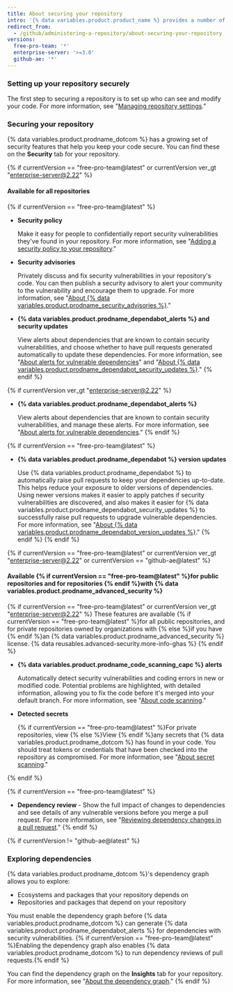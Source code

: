```yaml
---
title: About securing your repository
intro: '{% data variables.product.product_name %} provides a number of ways that you can help keep your repository secure.'
redirect_from:
  - /github/administering-a-repository/about-securing-your-repository
versions:
  free-pro-team: '*'
  enterprise-server: '>=3.0'
  github-ae: '*'
---
```


### Setting up your repository securely

The first step to securing a repository is to set up who can see and modify your code. For more information, see "[Managing repository settings](/github/administering-a-repository/managing-repository-settings)."

### Securing your repository

{% data variables.product.prodname_dotcom %} has a growing set of security features that help you keep your code secure. You can find these on the **Security** tab for your repository.

{% if currentVersion == "free-pro-team@latest" or currentVersion ver_gt "enterprise-server@2.22" %}
#### Available for all repositories

{% if currentVersion == "free-pro-team@latest" %}
- **Security policy**
  
  Make it easy for people to confidentially report security vulnerabilities they've found in your repository. For more information, see "[Adding a security policy to your repository](/github/managing-security-vulnerabilities/adding-a-security-policy-to-your-repository)."

- **Security advisories**

  Privately discuss and fix security vulnerabilities in your repository's code. You can then publish a security advisory to alert your community to the vulnerability and encourage them to upgrade. For more information, see "[About {% data variables.product.prodname_security_advisories %}](/github/managing-security-vulnerabilities/about-github-security-advisories)."

- **{% data variables.product.prodname_dependabot_alerts %} and security updates**

  View alerts about dependencies that are known to contain security vulnerabilities, and choose whether to have pull requests generated automatically to update these dependencies. For more information, see "[About alerts for vulnerable dependencies](/github/managing-security-vulnerabilities/about-alerts-for-vulnerable-dependencies)"
  and "[About {% data variables.product.prodname_dependabot_security_updates %}](/github/managing-security-vulnerabilities/about-dependabot-security-updates)."
 {% endif %}

{% if currentVersion ver_gt "enterprise-server@2.22" %}
- **{% data variables.product.prodname_dependabot_alerts %}**

  View alerts about dependencies that are known to contain security vulnerabilities, and manage these alerts. For more information, see "[About alerts for vulnerable dependencies](/github/managing-security-vulnerabilities/about-alerts-for-vulnerable-dependencies)."
  {% endif %}

{% if currentVersion == "free-pro-team@latest" %}
- **{% data variables.product.prodname_dependabot %} version updates**

  Use {% data variables.product.prodname_dependabot %} to automatically raise pull requests to keep your dependencies up-to-date. This helps reduce your exposure to older versions of dependencies. Using newer versions makes it easier to apply patches if security vulnerabilities are discovered, and also makes it easier for {% data variables.product.prodname_dependabot_security_updates %} to successfully raise pull requests to upgrade vulnerable dependencies. For more information, see "[About {% data variables.product.prodname_dependabot_version_updates %}](/github/administering-a-repository/about-dependabot-version-updates)."
  {% endif %}
  {% endif %}

{% if currentVersion == "free-pro-team@latest" or currentVersion ver_gt "enterprise-server@2.22" or currentVersion == "github-ae@latest" %}

#### Available {% if currentVersion == "free-pro-team@latest" %}for public repositories and for repositories {% endif %}with {% data variables.product.prodname_advanced_security %}

{% if currentVersion == "free-pro-team@latest" or currentVersion ver_gt "enterprise-server@2.22" %}
These features are available {% if currentVersion == "free-pro-team@latest" %}for all public repositories, and for private repositories owned by organizations with {% else %}if you have {% endif %}an {% data variables.product.prodname_advanced_security %} license. {% data reusables.advanced-security.more-info-ghas %}
  {% endif %}

- **{% data variables.product.prodname_code_scanning_capc %} alerts** 

  Automatically detect security vulnerabilities and coding errors in new or modified code. Potential problems are highlighted, with detailed information, allowing you to fix the code before it's merged into your default branch. For more information, see "[About code scanning](/github/finding-security-vulnerabilities-and-errors-in-your-code/about-code-scanning)."

- **Detected secrets**

  {% if currentVersion == "free-pro-team@latest" %}For private repositories, view {% else %}View {% endif %}any secrets that {% data variables.product.prodname_dotcom %} has found in your code. You should treat tokens or credentials that have been checked into the repository as compromised. For more information, see "[About secret scanning](/github/administering-a-repository/about-secret-scanning)."

{% endif %}

{% if currentVersion == "free-pro-team@latest" %}
- **Dependency review** - Show the full impact of changes to dependencies and see details of any vulnerable versions before you merge a pull request. For more information, see "[Reviewing dependency changes in a pull request](/github/collaborating-with-issues-and-pull-requests/reviewing-dependency-changes-in-a-pull-request)."
{% endif %}

{% if currentVersion != "github-ae@latest" %}
### Exploring dependencies 
{% data variables.product.prodname_dotcom %}'s dependency graph allows you to explore:

* Ecosystems and packages that your repository depends on
* Repositories and packages that depend on your repository

You must enable the dependency graph before {% data variables.product.prodname_dotcom %} can generate {% data variables.product.prodname_dependabot_alerts %} for dependencies with security vulnerabilities. {% if currentVersion == "free-pro-team@latest" %}Enabling the dependency graph also enables {% data variables.product.prodname_dotcom %} to run dependency reviews of pull requests.{% endif %}

You can find the dependency graph on the **Insights** tab for your repository. For more information, see "[About the dependency graph](/github/visualizing-repository-data-with-graphs/about-the-dependency-graph)."
{% endif %}
